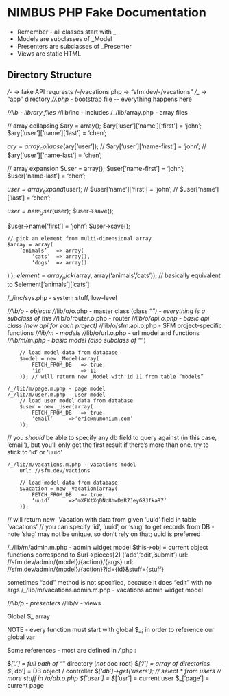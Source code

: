 # NIMBUS PHP Fake Documentation

* Remember - all classes start with _
* Models are subclasses of _Model
* Presenters are subclasses of _Presenter
* Views are static HTML

## Directory Structure 

*/-* -> fake API requrests
	/-/vacations.php -> “sfm.dev/-/vacations”
*/_* -> “app” directory
*/_/_.php* - bootstrap file
	-- everything happens here

/_/lib - library files
/_/lib/inc - includes
/_/lib/array.php - array files

// array collapsing
$ary = array();
$ary[‘user’][‘name’][‘first’] = ‘john’;
$ary[‘user’][‘name’][‘last’] = ‘chen’;

$ary = array_collapse($ary[‘user’]);
// $ary[‘user’][‘name-first’] = ‘john’;
// $ary[‘user’]['name-last’] = ‘chen’;

// array expansion
$user = array();
$user[‘name-first’] = ‘john’;
$user['name-last’] = ‘chen’;

$user = array_expand($user);
// $user[‘name’][‘first’] = ‘john’;
// $user[‘name’][‘last’] = ‘chen’;

$user = new _User($user);
$user->save();

$user->name[‘first’] = ‘john’;
$user->save();

	// pick an element from multi-dimensional array
	$array = array(
		‘animals’	=> array(
			‘cats’	=> array(),
			‘dogs’	=> array()
)
);
$element = array_pick($array, array(‘animals’,’cats’));
// basically equivalent to $element[‘animals’][‘cats’]

/_/inc/sys.php - system stuff, low-level

/_/lib/o - objects
	/_/lib/o/o.php - master class (class “_”) - everything is a subclass of this
	/_/lib/o/router.o.php - router
	/_/lib/o/api.o.php - basic api class (new api for each project)
	/_/lib/o/sfm.api.o.php - SFM project-specific functions
/_/lib/m - models
	/_/lib/o/url.o.php - url model and functions
	/_/lib/m/m.php - basic model (also subclass of “_”)

		// load model data from database
		$model = new _Model(array(
			FETCH_FROM_DB	=> true,
			‘id’			=> 11
		)); // will return new _Model with id 11 from table “models”

	/_/lib/m/page.m.php - page model
	/_/lib/m/user.m.php - user model
		// load user model data from database
		$user = new _User(array(
			FETCH_FROM_DB	=> true,
			‘email’		=>‘eric@numonium.com’
		));

// you *should* be able to specify any db field to query against (in this case, ‘email’), but you’ll only get the first result if there’s more than one. try to stick to ‘id’ or ‘uuid’

	/_/lib/m/vacations.m.php - vacations model
		url: //sfm.dev/vactions

		// load model data from database
		$vacation = new _Vacation(array(
			FETCH_FROM_DB	=> true,
			‘uuid’		=>‘mXFKtXqDNc8hwDsR7JeyG8JfkaR7’
		)); 
// will return new _Vacation with data from given ‘uuid’ field in table ‘vacations’
// you can specify ‘id’, ‘uuid’, or ‘slug’ to get records from DB - note ‘slug’ may not be unique, so don’t rely on that; uuid is preferred


/_/lib/m/admin.m.php - admin widget model
	$this->obj = current object
	functions correspond to $url->pieces[2] (‘add’,’edit’,’submit’)
	url: //sfm.dev/admin/{model}/{action}/{args}
	url: //sfm.dev/admin/{model}/{action}?id={id}&stuff={stuff}

sometimes “add” method is not specified, because it does “edit” with no args
	/_/lib/m/vacations.admin.m.php - vacations admin widget model
	
/_/lib/p - presenters
/_/lib/v - views

Global $_ array

NOTE - every function must start with global $_; in order to reference our global var

Some references - most are defined in _/_.php :

$_[‘.’] = full path of “_” directory (*not* doc root)
$_[‘/’] = array of directories
$_[‘db’] = DB object / controller
	$_[‘db’]->get(‘users’); 	// select * from users
	// more stuff  in _/o/db.o.php
$_[‘user’] = $_[‘usr’] = current user
$_[‘page’] = current page

